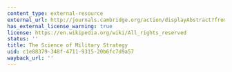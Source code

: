 ```yaml
---
content_type: external-resource
external_url: http://journals.cambridge.org/action/displayAbstract?fromPage=online&aid=943272
has_external_license_warning: true
license: https://en.wikipedia.org/wiki/All_rights_reserved
status: ''
title: The Science of Military Strategy
uid: c1e88379-348f-4711-9315-20b6fc7d9a57
wayback_url: ''
---
```

